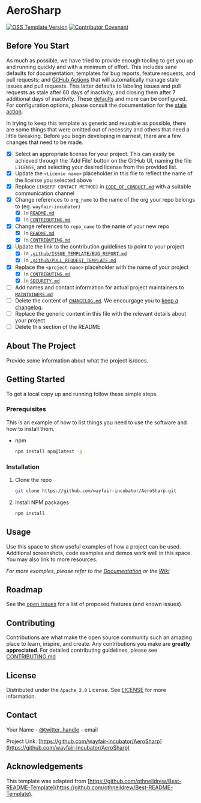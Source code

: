 # AeroSharp

[![OSS Template Version](https://img.shields.io/badge/OSS%20Template-0.3.5-7f187f.svg)](https://github.com/wayfair-incubator/oss-template/blob/main/CHANGELOG.md)
[![Contributor Covenant](https://img.shields.io/badge/Contributor%20Covenant-2.0-4baaaa.svg)](CODE_OF_CONDUCT.md)

## Before You Start

As much as possible, we have tried to provide enough tooling to get you up and running quickly and with a minimum of effort. This includes sane defaults for documentation; templates for bug reports, feature requests, and pull requests; and [GitHub Actions](https://github.com/features/actions) that will automatically manage stale issues and pull requests. This latter defaults to labeling issues and pull requests as stale after 60 days of inactivity, and closing them after 7 additional days of inactivity. These [defaults](.github/workflows/stale.yml) and more can be configured. For configuration options, please consult the documentation for the [stale action](https://github.com/actions/stale).

In trying to keep this template as generic and reusable as possible, there are some things that were omitted out of necessity and others that need a little tweaking. Before you begin developing in earnest, there are a few changes that need to be made.

- [X] Select an appropriate license for your project. This can easily be achieved through the 'Add File' button on the GitHub UI, naming the file `LICENSE`, and selecting your desired license from the provided list.
- [X] Update the `<License name>` placeholder in this file to reflect the name of the license you selected above
- [X] Replace `[INSERT CONTACT METHOD]` in [`CODE_OF_CONDUCT.md`](CODE_OF_CONDUCT.md) with a suitable communication channel
- [X] Change references to `org_name` to the name of the org your repo belongs to (eg. `wayfair-incubator`)
  - [X] In [`README.md`](README.md)
  - [X] In [`CONTRIBUTING.md`](CONTRIBUTING.md)
- [X] Change references to `repo_name` to the name of your new repo
  - [X] In [`README.md`](README.md)
  - [X] In [`CONTRIBUTING.md`](CONTRIBUTING.md)
- [X] Update the link to the contribution guidelines to point to your project
  - [X] In [`.github/ISSUE_TEMPLATE/BUG_REPORT.md`](.github/ISSUE_TEMPLATE/BUG_REPORT.md)
  - [X] In [`.github/PULL_REQUEST_TEMPLATE.md`](.github/PULL_REQUEST_TEMPLATE.md)
- [X] Replace the `<project name>` placeholder with the name of your project
  - [X] In [`CONTRIBUTING.md`](CONTRIBUTING.md)
  - [X] In [`SECURITY.md`](SECURITY.md)
- [ ] Add names and contact information for actual project maintainers to [`MAINTAINERS.md`](MAINTAINERS.md)
- [ ] Delete the content of [`CHANGELOG.md`](CHANGELOG.md). We encourgage you to [keep a changelog](https://keepachangelog.com/en/1.0.0/).
- [ ] Replace the generic content in this file with the relevant details about your project
- [ ] Delete this section of the README

## About The Project

Provide some information about what the project is/does.

## Getting Started

To get a local copy up and running follow these simple steps.

### Prerequisites

This is an example of how to list things you need to use the software and how to install them.

- npm

  ```sh
  npm install npm@latest -g
  ```

### Installation

1. Clone the repo

   ```sh
   git clone https://github.com/wayfair-incubator/AeroSharp.git
   ```

2. Install NPM packages

   ```sh
   npm install
   ```

## Usage

Use this space to show useful examples of how a project can be used. Additional screenshots, code examples and demos work well in this space. You may also link to more resources.

_For more examples, please refer to the [Documentation](https://example.com) or the [Wiki](https://github.com/wayfair-incubator/AeroSharp/wiki)_

## Roadmap

See the [open issues](https://github.com/wayfair-incubator/AeroSharp/issues) for a list of proposed features (and known issues).

## Contributing

Contributions are what make the open source community such an amazing place to learn, inspire, and create. Any contributions you make are **greatly appreciated**. For detailed contributing guidelines, please see [CONTRIBUTING.md](CONTRIBUTING.md)

## License

Distributed under the `Apache 2.0` License. See [LICENSE](LICENSE) for more information.

## Contact

Your Name - [@twitter_handle](https://twitter.com/twitter_handle) - email

Project Link: [https://github.com/wayfair-incubator/AeroSharp](https://github.com/wayfair-incubator/AeroSharp)

## Acknowledgements

This template was adapted from
[https://github.com/othneildrew/Best-README-Template](https://github.com/othneildrew/Best-README-Template).
